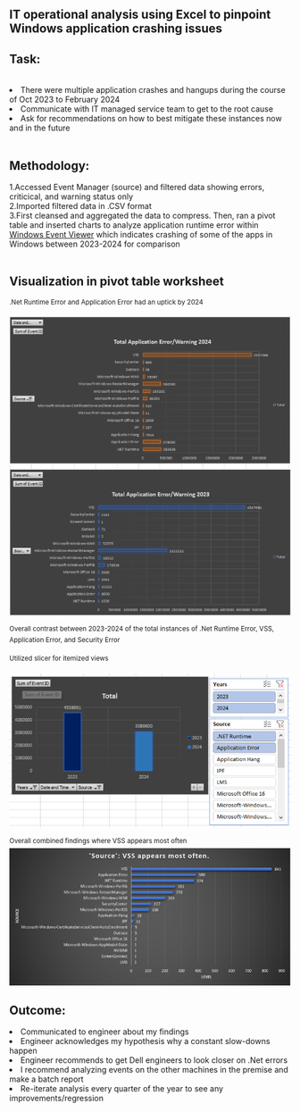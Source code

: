 ## IT operational analysis using Excel to pinpoint Windows application crashing issues
## Task:
<br>
<li>There were multiple application crashes and hangups during the course of Oct 2023 to February 2024</li>
<li>Communicate with IT managed service team to get to the root cause</li>
<li>Ask for recommendations on how to best mitigate these instances now and in the future</li>
<br>

## Methodology:
1.Accessed Event Manager (source) and filtered data showing errors, criticical, and warning status only
<br>
2.Imported filtered data in .CSV format
<br>
3.First cleansed and aggregated the data to compress. Then, ran a pivot table and inserted charts to analyze application runtime error within [Windows Event Viewer](https://learn.microsoft.com/en-us/shows/inside/event-viewer) which indicates crashing of some of the apps in Windows between 2023-2024 for comparison<br>
<br>
## Visualization in pivot table worksheet
<sup>.Net Runtime Error and Application Error had an uptick by 2024</sup>

![Snip](https://github.com/princ3Cr0w/Excel_Functions/blob/main/Screenshot%202024-02-15%20105310.png)

<sup>Overall contrast between 2023-2024 of the total instances of .Net Runtime Error, VSS, Application Error, and Security Error</sup>
<br>

<sup>Utilized slicer for itemized views</sup>
  
![Snip](https://github.com/princ3Cr0w/Excel_Functions/blob/main/Screenshot%202024-02-15%20121600.png)

<sup>Overall combined findings where VSS appears most often</sup>
![Snip](https://github.com/princ3Cr0w/Excel_Functions/blob/main/Screenshot%202024-02-16%20103957.png)

## Outcome:
<li>Communicated to engineer about my findings</li>
<li>Engineer acknowledges my hypothesis why a constant slow-downs happen</li>
<li>Engineer recommends to get Dell engineers to look closer on .Net errors</li>
<li>I recommend analyzing events on the other machines in the premise and make a batch report</li>
<li>Re-iterate analysis every quarter of the year to see any improvements/regression</li>
